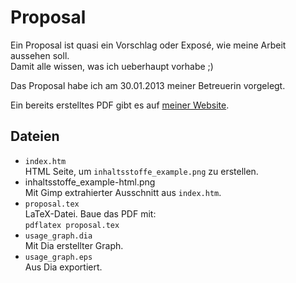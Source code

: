 # Proposal

Ein Proposal ist quasi ein Vorschlag oder Exposé, wie meine Arbeit
aussehen soll.  
Damit alle wissen, was ich ueberhaupt vorhabe ;)

Das Proposal habe ich am 30.01.2013 meiner Betreuerin vorgelegt.

Ein bereits erstelltes PDF gibt es auf [meiner Website][web].

## Dateien

* <code>index.htm</code>  
	HTML Seite, um <code>inhaltsstoffe_example.png</code> zu erstellen.
* inhaltsstoffe_example-html.png  
	Mit Gimp extrahierter Ausschnitt aus <code>index.htm</code>.
* <code>proposal.tex</code>  
	LaTeX-Datei. Baue das PDF mit:  
	<code>pdflatex proposal.tex</code>
* <code>usage_graph.dia</code>  
	Mit Dia erstellter Graph.
* <code>usage_graph.eps</code>  
	Aus Dia exportiert.

[web]: http://yhaupenthal.org/bachelor.htm
